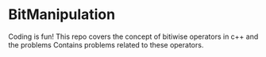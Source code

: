 # BitManipulation
Coding is fun! This repo covers the concept of bitiwise operators in c++ and the problems Contains problems related to these operators.
